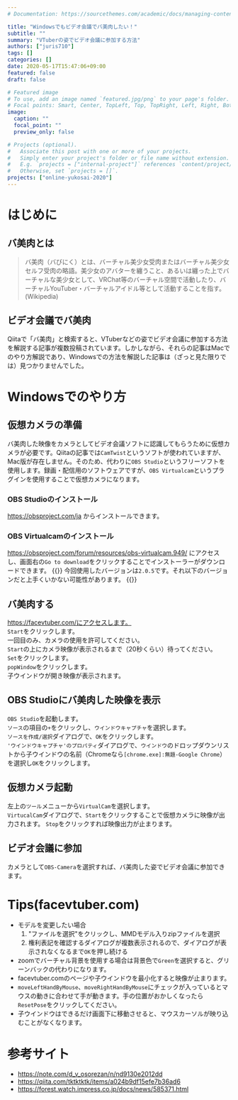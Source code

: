 ```yaml
---
# Documentation: https://sourcethemes.com/academic/docs/managing-content/

title: "Windowsでもビデオ会議でバ美肉したい！"
subtitle: ""
summary: "VTuberの姿でビデオ会議に参加する方法"
authors: ["juris710"]
tags: []
categories: []
date: 2020-05-17T15:47:06+09:00
featured: false
draft: false

# Featured image
# To use, add an image named `featured.jpg/png` to your page's folder.
# Focal points: Smart, Center, TopLeft, Top, TopRight, Left, Right, BottomLeft, Bottom, BottomRight.
image:
  caption: ""
  focal_point: ""
  preview_only: false

# Projects (optional).
#   Associate this post with one or more of your projects.
#   Simply enter your project's folder or file name without extension.
#   E.g. `projects = ["internal-project"]` references `content/project/deep-learning/index.md`.
#   Otherwise, set `projects = []`.
projects: ["online-yukosai-2020"]
---
```

# はじめに
## バ美肉とは
>バ美肉（バびにく）とは、バーチャル美少女受肉またはバーチャル美少女セルフ受肉の略語。美少女のアバターを纏うこと、あるいは纏った上でバーチャルな美少女として、VRChat等のバーチャル空間で活動したり、バーチャルYouTuber・バーチャルアイドル等として活動することを指す。(Wikipedia)
## ビデオ会議でバ美肉
Qiitaで「バ美肉」と検索すると、VTuberなどの姿でビデオ会議に参加する方法を解説する記事が複数投稿されています。しかしながら、それらの記事はMacでのやり方解説であり、Windowsでの方法を解説した記事は（ざっと見た限りでは）見つかりませんでした。
# Windowsでのやり方
## 仮想カメラの準備
バ美肉した映像をカメラとしてビデオ会議ソフトに認識してもらうために仮想カメラが必要です。Qiitaの記事では`CamTwist`というソフトが使われていますが、Mac版が存在しません。そのため、代わりに`OBS Studio`というフリーソフトを使用します。録画・配信用のソフトウェアですが、`OBS Virtualcam`というプラグインを使用することで仮想カメラになります。
### OBS Studioのインストール
https://obsproject.com/ja からインストールできます。
### OBS Virtualcamのインストール
https://obsproject.com/forum/resources/obs-virtualcam.949/ にアクセスし、画面右の`Go to download`をクリックすることでインストーラーがダウンロードできます。
{{<alert warning>}}
今回使用したバージョンは`2.0.5`です。それ以下のバージョンだと上手くいかない可能性があります。
{{</alert>}}
## バ美肉する
https://facevtuber.com/にアクセスします。  
`Start`をクリックします。  
一回目のみ、カメラの使用を許可してください。  
`Start`の上にカメラ映像が表示されるまで（20秒くらい）待ってください。  
`Set`をクリックします。  
`popWindow`をクリックします。  
子ウインドウが開き映像が表示されます。  
## OBS Studioにバ美肉した映像を表示
`OBS Studio`を起動します。  
`ソース`の項目の`+`をクリックし、`ウインドウキャプチャ`を選択します。  
`ソースを作成/選択`ダイアログで、`OK`をクリックします。  
`'ウインドウキャプチャ'のプロパティ`ダイアログで、`ウインドウ`のドロップダウンリストから子ウインドウの名前（Chromeなら`[chrome.exe]:無題-Google Chrome`）を選択し`OK`をクリックします。
## 仮想カメラ起動
左上の`ツール`メニューから`VirtualCam`を選択します。  
`VirtucalCam`ダイアログで、`Start`をクリックすることで仮想カメラに映像が出力されます。
`Stop`をクリックすれば映像出力が止まります。
## ビデオ会議に参加
カメラとして`OBS-Camera`を選択すれば、バ美肉した姿でビデオ会議に参加できます。

# Tips(facevtuber.com)
- モデルを変更したい場合
  1. "ファイルを選択"をクリックし、MMDモデル入りzipファイルを選択
  2. 権利表記を確認するダイアログが複数表示されるので、ダイアログが表示されなくなるまで`OK`を押し続ける
- zoomでバーチャル背景を使用する場合は背景色で`Green`を選択すると、グリーンバックの代わりになります。
- facevtuber.comのページや子ウインドウを最小化すると映像が止まります。
- `moveLeftHandByMouse`、`moveRightHandByMouse`にチェックが入っているとマウスの動きに合わせて手が動きます。手の位置がおかしくなったら`ResetPose`をクリックしてください。
- 子ウインドウはできるだけ画面下に移動させると、マウスカーソルが映り込むことがなくなります。

# 参考サイト
- https://note.com/d_v_osorezan/n/nd9130e2012dd
- https://qiita.com/tktktktk/items/a024b9df15efe7b36ad6
- https://forest.watch.impress.co.jp/docs/news/585371.html

